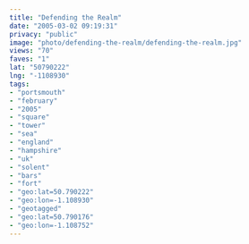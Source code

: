 ```yaml
---
title: "Defending the Realm"
date: "2005-03-02 09:19:31"
privacy: "public"
image: "photo/defending-the-realm/defending-the-realm.jpg"
views: "70"
faves: "1"
lat: "50790222"
lng: "-1108930"
tags:
- "portsmouth"
- "february"
- "2005"
- "square"
- "tower"
- "sea"
- "england"
- "hampshire"
- "uk"
- "solent"
- "bars"
- "fort"
- "geo:lat=50.790222"
- "geo:lon=-1.108930"
- "geotagged"
- "geo:lat=50.790176"
- "geo:lon=-1.108752"
---
```



